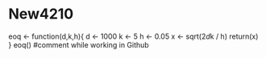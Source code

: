 # New4210

eoq <- function(d,k,h){
   d <- 1000
   k <- 5
   h <- 0.05
   x <- sqrt(2*d*k / h)
   return(x)
}
eoq()
#comment while working in Github
